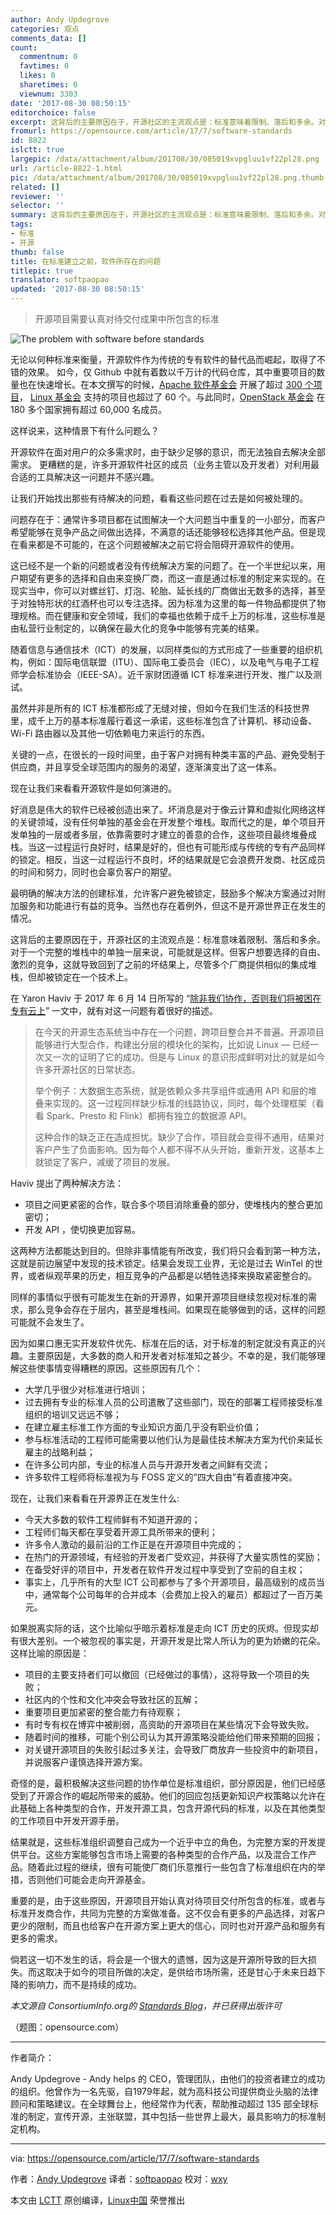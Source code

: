 ```yaml
---
author: Andy Updegrove
categories: 观点
comments_data: []
count:
  commentnum: 0
  favtimes: 0
  likes: 0
  sharetimes: 0
  viewnum: 3303
date: '2017-08-30 08:50:15'
editorchoice: false
excerpt: 这背后的主要原因在于，开源社区的主流观点是：标准意味着限制、落后和多余。对于一个完整的堆栈中的单独一层来说，可能就是这样。但客户想要选择的自由、激烈的竞争，这就导致回到了之前的坏结果上，尽管多个厂商提供相似的集成堆栈，但却被锁定在一个技术上。
fromurl: https://opensource.com/article/17/7/software-standards
id: 8822
islctt: true
largepic: /data/attachment/album/201708/30/085019xvpgluu1vf22pl28.png
url: /article-8822-1.html
pic: /data/attachment/album/201708/30/085019xvpgluu1vf22pl28.png.thumb.jpg
related: []
reviewer: ''
selector: ''
summary: 这背后的主要原因在于，开源社区的主流观点是：标准意味着限制、落后和多余。对于一个完整的堆栈中的单独一层来说，可能就是这样。但客户想要选择的自由、激烈的竞争，这就导致回到了之前的坏结果上，尽管多个厂商提供相似的集成堆栈，但却被锁定在一个技术上。
tags:
- 标准
- 开源
thumb: false
title: 在标准建立之前，软件所存在的问题
titlepic: true
translator: softpaopao
updated: '2017-08-30 08:50:15'
---
```



> 
> 开源项目需要认真对待交付成果中所包含的标准
> 
> 
> 


![The problem with software before standards](/data/attachment/album/201708/30/085019xvpgluu1vf22pl28.png "The problem with software before standards")


无论以何种标准来衡量，开源软件作为传统的专有软件的替代品而崛起，取得了不错的效果。 如今，仅 Github 中就有着数以千万计的代码仓库，其中重要项目的数量也在快速增长。在本文撰写的时候，[Apache 软件基金会](https://www.apache.org/) 开展了超过 [300 个项目](https://projects.apache.org/)， [Linux 基金会](https://www.linuxfoundation.org/) 支持的项目也超过了 60 个。与此同时，[OpenStack 基金会](https://www.linuxfoundation.org/projects/directory) 在 180 多个国家拥有超过 60,000 名成员。


这样说来，这种情景下有什么问题么？


开源软件在面对用户的众多需求时，由于缺少足够的意识，而无法独自去解决全部需求。 更糟糕的是，许多开源软件社区的成员（业务主管以及开发者）对利用最合适的工具解决这一问题并不感兴趣。


让我们开始找出那些有待解决的问题，看看这些问题在过去是如何被处理的。


问题存在于：通常许多项目都在试图解决一个大问题当中重复的一小部分，而客户希望能够在竞争产品之间做出选择，不满意的话还能够轻松选择其他产品。但是现在看来都是不可能的，在这个问题被解决之前它将会阻碍开源软件的使用。


这已经不是一个新的问题或者没有传统解决方案的问题了。在一个半世纪以来，用户期望有更多的选择和自由来变换厂商，而这一直是通过标准的制定来实现的。在现实当中，你可以对螺丝钉、灯泡、轮胎、延长线的厂商做出无数多的选择，甚至于对独特形状的红酒杯也可以专注选择。因为标准为这里的每一件物品都提供了物理规格。而在健康和安全领域，我们的幸福也依赖于成千上万的标准，这些标准是由私营行业制定的，以确保在最大化的竞争中能够有完美的结果。


随着信息与通信技术（ICT）的发展，以同样类似的方式形成了一些重要的组织机构，例如：国际电信联盟（ITU）、国际电工委员会（IEC），以及电气与电子工程师学会标准协会（IEEE-SA）。近千家财团遵循 ICT 标准来进行开发、推广以及测试。


虽然并非是所有的 ICT 标准都形成了无缝对接，但如今在我们生活的科技世界里，成千上万的基本标准履行着这一承诺，这些标准包含了计算机、移动设备、Wi-Fi 路由器以及其他一切依赖电力来运行的东西。


关键的一点，在很长的一段时间里，由于客户对拥有种类丰富的产品、避免受制于供应商，并且享受全球范围内的服务的渴望，逐渐演变出了这一体系。


现在让我们来看看开源软件是如何演进的。


好消息是伟大的软件已经被创造出来了。坏消息是对于像云计算和虚拟化网络这样的关键领域，没有任何单独的基金会在开发整个堆栈。取而代之的是，单个项目开发单独的一层或者多层，依靠需要时才建立的善意的合作，这些项目最终堆叠成栈。当这一过程运行良好时，结果是好的，但也有可能形成与传统的专有产品同样的锁定。相反，当这一过程运行不良时，坏的结果就是它会浪费开发商、社区成员的时间和努力，同时也会辜负客户的期望。


最明确的解决方法的创建标准，允许客户避免被锁定，鼓励多个解决方案通过对附加服务和功能进行有益的竞争。当然也存在着例外，但这不是开源世界正在发生的情况。


这背后的主要原因在于，开源社区的主流观点是：标准意味着限制、落后和多余。对于一个完整的堆栈中的单独一层来说，可能就是这样。但客户想要选择的自由、激烈的竞争，这就导致回到了之前的坏结果上，尽管多个厂商提供相似的集成堆栈，但却被锁定在一个技术上。


在 Yaron Haviv 于 2017 年 6 月 14 日所写的 “[除非我们协作，否则我们将被困在专有云上](https://www.enterprisetech.com/2017/06/14/well-enslaved-proprietary-clouds-unless-collaborate/)” 一文中，就有对这一问题有着很好的描述。



> 
> 在今天的开源生态系统当中存在一个问题，跨项目整合并不普遍。开源项目能够进行大型合作，构建出分层的模块化的架构，比如说 Linux — 已经一次又一次的证明了它的成功。但是与 Linux 的意识形成鲜明对比的就是如今许多开源社区的日常状态。
> 
> 
> 举个例子：大数据生态系统，就是依赖众多共享组件或通用 API 和层的堆叠来实现的。这一过程同样缺少标准的线路协议，同时，每个处理框架（看看 Spark、Presto 和 Flink）都拥有独立的数据源 API。
> 
> 
> 这种合作的缺乏正在造成担忧。缺少了合作，项目就会变得不通用，结果对客户产生了负面影响。因为每个人都不得不从头开始，重新开发，这基本上就锁定了客户，减缓了项目的发展。
> 
> 
> 


Haviv 提出了两种解决方法：


* 项目之间更紧密的合作，联合多个项目消除重叠的部分，使堆栈内的整合更加密切；
* 开发 API ，使切换更加容易。


这两种方法都能达到目的。但除非事情能有所改变，我们将只会看到第一种方法，这就是前边展望中发现的技术锁定。结果会发现工业界，无论是过去 WinTel 的世界，或者纵观苹果的历史，相互竞争的产品都是以牺牲选择来换取紧密整合的。


同样的事情似乎很有可能发生在新的开源界，如果开源项目继续忽视对标准的需求，那么竞争会存在于层内，甚至是堆栈间。如果现在能够做到的话，这样的问题可能就不会发生了。


因为如果口惠无实开发软件优先、标准在后的话，对于标准的制定就没有真正的兴趣。主要原因是，大多数的商人和开发者对标准知之甚少。不幸的是，我们能够理解这些使事情变得糟糕的原因。这些原因有几个：


* 大学几乎很少对标准进行培训；
* 过去拥有专业的标准人员的公司遣散了这些部门，现在的部署工程师接受标准组织的培训又远远不够；
* 在建立雇主标准工作方面的专业知识方面几乎没有职业价值；
* 参与标准活动的工程师可能需要以他们认为是最佳技术解决方案为代价来延长雇主的战略利益；
* 在许多公司内部，专业的标准人员与开源开发者之间鲜有交流；
* 许多软件工程师将标准视为与 FOSS 定义的“四大自由”有着直接冲突。


现在，让我们来看看在开源界正在发生什么:


* 今天大多数的软件工程师鲜有不知道开源的；
* 工程师们每天都在享受着开源工具所带来的便利；
* 许多令人激动的最前沿的工作正是在开源项目中完成的；
* 在热门的开源领域，有经验的开发者广受欢迎，并获得了大量实质性的奖励；
* 在备受好评的项目中，开发者在软件开发过程中享受到了空前的自主权；
* 事实上，几乎所有的大型 ICT 公司都参与了多个开源项目，最高级别的成员当中，通常每个公司每年的合并成本（会费加上投入的雇员）都超过了一百万美元。


如果脱离实际的话，这个比喻似乎暗示着标准是走向 ICT 历史的灰烬。但现实却有很大差别。一个被忽视的事实是，开源开发是比常人所认为的更为娇嫩的花朵。这样比喻的原因是：


* 项目的主要支持者们可以撤回（已经做过的事情），这将导致一个项目的失败；
* 社区内的个性和文化冲突会导致社区的瓦解；
* 重要项目更加紧密的整合能力有待观察；
* 有时专有权在博弈中被削弱，高资助的开源项目在某些情况下会导致失败。
* 随着时间的推移，可能个别公司认为其开源策略没能给他们带来预期的回报；
* 对关键开源项目的失败引起过多关注，会导致厂商放弃一些投资中的新项目，并说服客户谨慎选择开源方案。


奇怪的是，最积极解决这些问题的协作单位是标准组织，部分原因是，他们已经感受到了开源合作的崛起所带来的威胁。他们的回应包括更新知识产权策略以允许在此基础上各种类型的合作，开发开源工具，包含开源代码的标准，以及在其他类型的工作项目中开发开源手册。


结果就是，这些标准组织调整自己成为一个近乎中立的角色，为完整方案的开发提供平台。这些方案能够包含市场上需要的各种类型的合作产品，以及混合工作产品。随着此过程的继续，很有可能使厂商们乐意推行一些包含了标准组织在内的举措，否则他们可能会走向开源基金。


重要的是，由于这些原因，开源项目开始认真对待项目交付所包含的标准，或者与标准开发商合作，共同为完整的方案做准备。这不仅会有更多的产品选择，对客户更少的限制，而且也给客户在开源方案上更大的信心，同时也对开源产品和服务有更多的需求。


倘若这一切不发生的话，将会是一个很大的遗憾，因为这是开源所导致的巨大损失。而这取决于如今的项目所做的决定，是供给市场所需，还是甘心于未来日趋下降的影响力，而不是持续的成功。


*本文源自 ConsortiumInfo.org的 [Standards Blog](http://www.consortiuminfo.org/standardsblog/article.php?story=20170616133415179)，并已获得出版许可*


（题图：opensource.com）




---


作者简介：


Andy Updegrove - Andy helps 的 CEO，管理团队，由他们的投资者建立的成功的组织。他曾作为一名先驱，自1979年起，就为高科技公司提供商业头脑的法律顾问和策略建议。在全球舞台上，他经常作为代表，帮助推动超过 135 部全球标准的制定，宣传开源，主张联盟，其中包括一些世界上最大，最具影响力的标准制定机构。




---


via: <https://opensource.com/article/17/7/software-standards>


作者：[Andy Updegrove](https://opensource.com/users/andrewupdegrove) 译者：[softpaopao](https://github.com/softpaopao) 校对：[wxy](https://github.com/wxy)


本文由 [LCTT](https://github.com/LCTT/TranslateProject) 原创编译，[Linux中国](https://linux.cn/) 荣誉推出